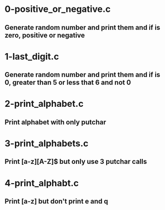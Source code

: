 # 0-positive_or_negative.c
## Generate random number and print them and if is zero, positive or negative

# 1-last_digit.c
## Generate random number and print them and if is 0, greater than 5 or less that 6 and not 0

# 2-print_alphabet.c
## Print alphabet with only putchar

# 3-print_alphabets.c
## Print [a-z][A-Z]$ but only use 3 putchar calls

# 4-print_alphabt.c
## Print [a-z] but don't print e and q
